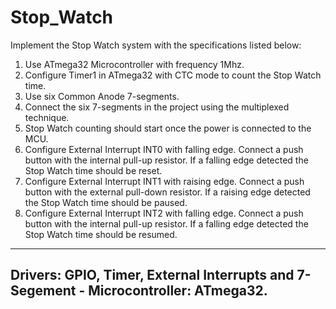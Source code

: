 # Stop_Watch

Implement the Stop Watch system with the specifications listed below:
1. Use ATmega32 Microcontroller with frequency 1Mhz.
2. Configure Timer1 in ATmega32 with CTC mode to count the Stop Watch time.
3. Use six Common Anode 7-segments.
4. Connect the six 7-segments in the project using the multiplexed technique.
5. Stop Watch counting should start once the power is connected to the MCU.
6. Configure External Interrupt INT0 with falling edge. Connect a push button with the 
   internal pull-up resistor. If a falling edge detected the Stop Watch time should be reset.
7. Configure External Interrupt INT1 with raising edge. Connect a push button with the external      pull-down resistor. If a raising edge detected the Stop Watch time should be paused.
8. Configure External Interrupt INT2 with falling edge. Connect a push button with the internal      pull-up resistor. If a falling edge detected the Stop Watch time should be resumed.
-------------------------------------------------------------------------------------
Drivers: GPIO, Timer, External Interrupts and 7-Segement - Microcontroller: ATmega32.
-------------------------------------------------------------------------------------
